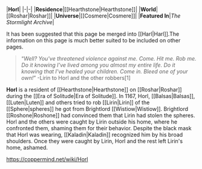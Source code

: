 |**Horl**|
|-|-|
|**Residence**|[[Hearthstone\|Hearthstone]]|
|**World**|[[Roshar\|Roshar]]|
|**Universe**|[[Cosmere\|Cosmere]]|
|**Featured In**|*The Stormlight Archive*|

It has been suggested that this page be merged into [[Harl\|Harl]].The information on this page is much better suited to be included on other pages.

>“*Well? You've threatened violence against me. Come. Hit me. Rob me. Do it knowing I've lived among you almost my entire life. Do it knowing that I've healed your children. Come in. Bleed one of your own!*”
\-Lirin to Horl and the other robbers[1]


**Horl** is a resident of [[Hearthstone\|Hearthstone]] on [[Roshar\|Roshar]] during the [[Era of Solitude\|Era of Solitude]].
In 1167, Horl, [[Balsas\|Balsas]], [[Luten\|Luten]] and others tried to rob [[Lirin\|Lirin]] of the [[Sphere\|spheres]] he got from Brightlord [[Wistiow\|Wistiow]]. Brightlord [[Roshone\|Roshone]] had convinced them that Lirin had stolen the spheres. Horl and the others were caught by Lirin outside his home, where he confronted them, shaming them for their behavior. Despite the black mask that Horl was wearing, [[Kaladin\|Kaladin]] recognized him by his broad shoulders. Once they were caught by Lirin, Horl and the rest left Lirin's home, ashamed.



https://coppermind.net/wiki/Horl
